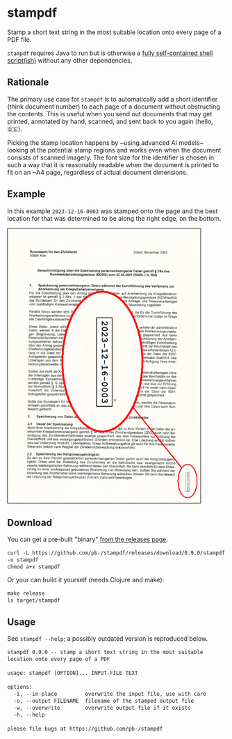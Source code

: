 # stampdf

Stamp a short text string in the most suitable location onto every page of a PDF file.

`stampdf` requires Java to run but is otherwise a [fully self-contained shell script(ish)](https://github.com/pb-/stampdf/releases) without any other dependencies.


## Rationale

The primary use case for `stampdf` is to automatically add a short identifier (think document number) to each page of a document without obstructing the contents. This is useful when you send out documents that may get printed, annotated by hand, scanned, and sent back to you again (hello, 🇩🇪).

Picking the stamp location happens by ~using advanced AI models~ looking at the potential stamp regions and works even when the document consists of scanned imagery. The font size for the identifier is chosen in such a way that it is reasonably readable when the document is printed to fit on an ~A4 page, regardless of actual document dimensions.


## Example

In this example `2023-12-16-0003` was stamped onto the page and the best location for that was determined to be along the right edge, on the bottom.

![Example](assets/example.png)


## Download

You can get a pre-built "binary" [from the releases page](https://github.com/pb-/stampdf/releases).

```shell
curl -L https://github.com/pb-/stampdf/releases/download/0.9.0/stampdf -o stampdf
chmod a+x stampdf
```

Or your can build it yourself (needs Clojure and make):

```shell
make release
ls target/stampdf
```


## Usage

See `stampdf --help`; a possibly outdated version is reproduced below.

```
stampdf 0.9.0 -- stamp a short text string in the most suitable location onto every page of a PDF

usage: stampdf [OPTION]... INPUT-FILE TEXT

options:
  -i, --in-place         overwrite the input file, use with care
  -o, --output FILENAME  filename of the stamped output file
  -w, --overwrite        overwrite output file if it exists
  -h, --help

please file bugs at https://github.com/pb-/stampdf
```
